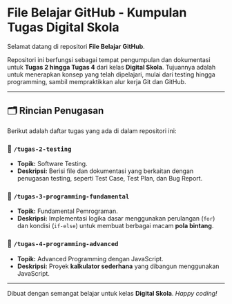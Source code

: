 # File Belajar GitHub - Kumpulan Tugas Digital Skola

Selamat datang di repositori **File Belajar GitHub**.

Repositori ini berfungsi sebagai tempat pengumpulan dan dokumentasi untuk **Tugas 2 hingga Tugas 4** dari kelas **Digital Skola**. Tujuannya adalah untuk menerapkan konsep yang telah dipelajari, mulai dari testing hingga programming, sambil mempraktikkan alur kerja Git dan GitHub.

---

## 🗂️ Rincian Penugasan

Berikut adalah daftar tugas yang ada di dalam repositori ini:

### 📁 `/tugas-2-testing`
* **Topik:** Software Testing.
* **Deskripsi:** Berisi file dan dokumentasi yang berkaitan dengan penugasan testing, seperti Test Case, Test Plan, dan Bug Report.

### 📁 `/tugas-3-programming-fundamental`
* **Topik:** Fundamental Pemrograman.
* **Deskripsi:** Implementasi logika dasar menggunakan perulangan (`for`) dan kondisi (`if-else`) untuk membuat berbagai macam **pola bintang**.

### 📁 `/tugas-4-programming-advanced`
* **Topik:** Advanced Programming dengan JavaScript.
* **Deskripsi:** Proyek **kalkulator sederhana** yang dibangun menggunakan JavaScript.

---

Dibuat dengan semangat belajar untuk kelas **Digital Skola**. *Happy coding!*
